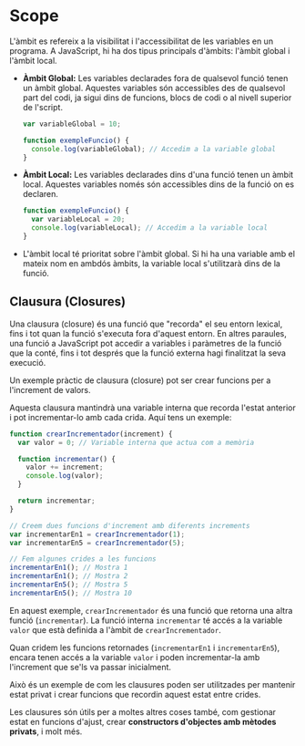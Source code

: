 # Scope

L'àmbit es refereix a la visibilitat i l'accessibilitat de les variables en un programa. A JavaScript, hi ha dos tipus principals d'àmbits: l'àmbit global i l'àmbit local.

- **Àmbit Global:** Les variables declarades fora de qualsevol funció tenen un àmbit global. Aquestes variables són accessibles des de qualsevol part del codi, ja sigui dins de funcions, blocs de codi o al nivell superior de l'script.

  ```javascript
  var variableGlobal = 10;

  function exempleFuncio() {
    console.log(variableGlobal); // Accedim a la variable global
  }
  ```

- **Àmbit Local:** Les variables declarades dins d'una funció tenen un àmbit local. Aquestes variables només són accessibles dins de la funció on es declaren.

  ```javascript
  function exempleFuncio() {
    var variableLocal = 20;
    console.log(variableLocal); // Accedim a la variable local
  }
  ```

- L'àmbit local té prioritat sobre l'àmbit global. Si hi ha una variable amb el mateix nom en ambdós àmbits, la variable local s'utilitzarà dins de la funció.

## Clausura (Closures)

Una clausura (closure) és una funció que "recorda" el seu entorn lexical, fins i tot quan la funció s'executa fora d'aquest entorn. En altres paraules, una funció a JavaScript pot accedir a variables i paràmetres de la funció que la conté, fins i tot després que la funció externa hagi finalitzat la seva execució.

Un exemple pràctic de clausura (closure) pot ser crear funcions per a l'increment de valors.

Aquesta clausura mantindrà una variable interna que recorda l'estat anterior i pot incrementar-lo amb cada crida. Aquí tens un exemple:

```javascript
function crearIncrementador(increment) {
  var valor = 0; // Variable interna que actua com a memòria

  function incrementar() {
    valor += increment;
    console.log(valor);
  }

  return incrementar;
}

// Creem dues funcions d'increment amb diferents increments
var incrementarEn1 = crearIncrementador(1);
var incrementarEn5 = crearIncrementador(5);

// Fem algunes crides a les funcions
incrementarEn1(); // Mostra 1
incrementarEn1(); // Mostra 2
incrementarEn5(); // Mostra 5
incrementarEn5(); // Mostra 10
```

En aquest exemple, `crearIncrementador` és una funció que retorna una altra funció (`incrementar`). La funció interna `incrementar` té accés a la variable `valor` que està definida a l'àmbit de `crearIncrementador`.

Quan cridem les funcions retornades (`incrementarEn1` i `incrementarEn5`), encara tenen accés a la variable `valor` i poden incrementar-la amb l'increment que se'ls va passar inicialment.

Això és un exemple de com les clausures poden ser utilitzades per mantenir estat privat i crear funcions que recordin aquest estat entre crides.

Les clausures són útils per a moltes altres coses també, com gestionar estat en funcions d'ajust, crear **constructors d'objectes amb mètodes privats**, i molt més.

